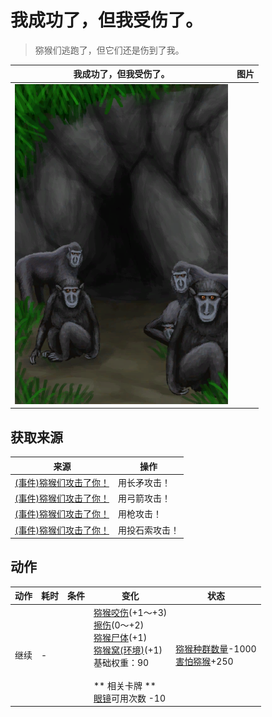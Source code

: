 # 我成功了，但我受伤了。  
> 猕猴们逃跑了，但它们还是伤到了我。  
  
  我成功了，但我受伤了。  |   图片   
 ----  |  ----:   
   |  ![](Sprite/MacaqueDen.png)   
  
## 获取来源  
来源  |  操作  
----  |  ----  
[(事件)猕猴们攻击了你！](Event_MacaqueDenFight.md)  |  用长矛攻击！  
[(事件)猕猴们攻击了你！](Event_MacaqueDenFight.md)  |  用弓箭攻击！  
[(事件)猕猴们攻击了你！](Event_MacaqueDenFight.md)  |  用枪攻击！  
[(事件)猕猴们攻击了你！](Event_MacaqueDenFight.md)  |  用投石索攻击！  
## 动作  
动作  |  耗时  |  条件  |  变化  |  状态  
----  |  ----  |  ----  |  ----  |  ----  
继续<br>  |  -  |    |  [猕猴咬伤](W_MacaqueBite.md)(+1～+3)<br>[擦伤](W_Abrasion.md)(0～+2)<br>[猕猴尸体](MacaqueCarcass.md)(+1)<br>[猕猴窝(环境)](Env_MacaqueDen.md)(+1)<br>基础权重：90<br><br>** 相关卡牌 **<br>[眼镜](Glasses.md)可用次数  -10<br>  |  [猕猴种群数量](Pop_Macaque.md)-1000<br>[害怕猕猴](MacaqueFear.md)+250  
